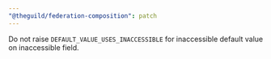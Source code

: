 ```yaml
---
"@theguild/federation-composition": patch
---
```


Do not raise `DEFAULT_VALUE_USES_INACCESSIBLE` for inaccessible default value on inaccessible field.
